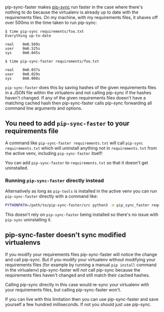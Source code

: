 pip-sync-faster makes
[pip-sync](https://pip-tools.readthedocs.io/en/latest/#example-usage-for-pip-sync)
run faster in the case where there's nothing to do because the virtualenv is
already up to date with the requirements files. On my machine, with my
requirements files, it shaves off over 500ms in the time taken to run pip-sync:

```terminal
$ time pip-sync requirements/foo.txt
Everything up-to-date

real    0m0.569s
user    0m0.525s
sys     0m0.045s

$ time pip-sync-faster requirements/foo.txt

real    0m0.037s
user    0m0.029s
sys     0m0.008s
```

`pip-sync-faster` does this by saving hashes of the given requirements files in a
JSON file within the virtualenv and not calling pip-sync if the hashes haven't
changed.
If any of the given requirements files doesn't have a matching cached hash then
pip-sync-faster calls pip-sync forwarding all command line arguments and
options.

## You need to add `pip-sync-faster` to your requirements file

A command like `pip-sync-faster requirements.txt` will call
`pip-sync requirements.txt` which will uninstall anything not in
`requirements.txt` from the active venv, including `pip-sync-faster` itself!

You can add `pip-sync-faster` to `requirements.txt` so that it doesn't get
uninstalled.

### Running `pip-sync-faster` directly instead

Alternatively as long as `pip-tools` is installed in the active venv you can
run `pip-sync-faster` directly with a command like:

```bash
PYTHONPATH=/path/to/pip-sync-faster/src python3 -m pip_sync_faster requirements.txt
```

This doesn't rely on `pip-sync-faster` being installed so there's no issue with
`pip-sync` uninstalling it.

## pip-sync-faster doesn't sync modified virtualenvs

If you modify your requirements files pip-sync-faster will notice the change
and call pip-sync. But if you modify your virtualenv without modifying your
requirements files (for example by running a manual `pip install` command in
the virtualenv) pip-sync-faster will *not* call pip-sync because the
requirements files haven't changed and still match their cached hashes.

Calling pip-sync directly in this case would re-sync your virtualenv with your
requirements files, but calling pip-sync-faster won't.

If you can live with this limitation then you can use pip-sync-faster and save
yourself a few hundred milliseconds. If not you should just use pip-sync.
